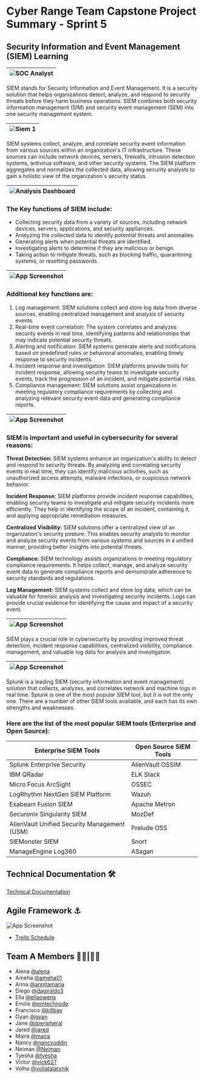 # Cyber Range Team Capstone Project Summary - Sprint 5

## Security Information and Event Management (SIEM) Learning 




| ![SOC Analyst](https://drive.google.com/uc?export=view&id=1kTIIRrMuf28PiIC4JrzIzh5L95bdDcaE)|
| ----------------------- |



SIEM stands for Security Information and Event Management. It is a security solution that helps organizations detect, analyze, and respond to security threats before they harm business operations. SIEM combines both security information management (SIM) and security event management (SEM) into one security management system. 





| ![Siem 1](https://drive.google.com/uc?export=view&id=1-9ax9BYlPEiK0mPzLbdMkOCHYYxny-r5)|
| ----------------------- |




SIEM systems collect, analyze, and correlate security event information from various sources within an organization's IT infrastructure. These sources can include network devices, servers, firewalls, intrusion detection systems, antivirus software, and other security systems. The SIEM platform aggregates and normalizes the collected data, allowing security analysts to gain a holistic view of the organization's security status. 




| ![Analysis Dashboard](https://drive.google.com/uc?export=view&id=1r_aR6a6cGm6LlQ0BS30lwtFv4ldr0KrC)  |
| ----------------------- |




### The Key functions of SIEM include:

- Collecting security data from a variety of sources, including network devices, servers, applications, and security appliances.
- Analyzing the collected data to identify potential threats and anomalies.
- Generating alerts when potential threats are identified.
- Investigating alerts to determine if they are malicious or benign.
- Taking action to mitigate threats, such as blocking traffic, quarantining systems, or resetting passwords.



|![App Screenshot](https://drive.google.com/uc?export=view&id=1L3sFwPqllcZ-VVrh0yXYh9cpqzLyGHBC)|
| ----------------------- | 



### Additional key functions are:
1. Log management: SIEM solutions collect and store log data from diverse sources, enabling centralized management and analysis of security events.
2. Real-time event correlation: The system correlates and analyzes security events in real time, identifying patterns and relationships that may indicate potential security threats.
3. Alerting and notification: SIEM systems generate alerts and notifications based on predefined rules or behavioral anomalies, enabling timely response to security incidents.
4. Incident response and investigation: SIEM platforms provide tools for incident response, allowing security teams to investigate security events, track the progression of an incident, and mitigate potential risks.
5. Compliance management: SIEM solutions assist organizations in meeting regulatory compliance requirements by collecting and analyzing relevant security event data and generating compliance reports.



| ![App Screenshot](https://drive.google.com/uc?export=view&id=1GEoW-tPaDUYdvnFZKK3yoal4QvrBYt3I)|
| ----------------------- | 



### SIEM is important and useful in cybersecurity for several reasons:
**Threat Detection:** SIEM systems enhance an organization's ability to detect and respond to security threats. By analyzing and correlating security events in real time, they can identify malicious activities, such as unauthorized access attempts, malware infections, or suspicious network behavior.

**Incident Response:** SIEM platforms provide incident response capabilities, enabling security teams to investigate and mitigate security incidents more efficiently. They help in identifying the scope of an incident, containing it, and applying appropriate remediation measures.

**Centralized Visibility:** SIEM solutions offer a centralized view of an organization's security posture. This enables security analysts to monitor and analyze security events from various systems and sources in a unified manner, providing better insights into potential threats.

**Compliance:** SIEM technology assists organizations in meeting regulatory compliance requirements. It helps collect, manage, and analyze security event data to generate compliance reports and demonstrate adherence to security standards and regulations.
 
 **Log Management:** SIEM systems collect and store log data, which can be valuable for forensic analysis and investigating security incidents. Logs can provide crucial evidence for identifying the cause and impact of a security event.



| ![App Screenshot](https://drive.google.com/uc?export=view&id=1imaD7Nf4eR60mJVC4MspMqVwGYCn0uVP)|
| ----------------------- | 


SIEM plays a crucial role in cybersecurity by providing improved threat detection, incident response capabilities, centralized visibility, compliance management, and valuable log data for analysis and investigation. 


| ![App Screenshot](https://drive.google.com/uc?export=view&id=181V7na3khVUcMZ0gn-0lETCSWr8WHo5b)|
| ----------------------- |  

Splunk is a leading SIEM (security information and event management) solution that collects, analyzes, and correlates network and machine logs in real time. 
Splunk is one of the most popular SIEM tool, but it is not the only one. There are a number of other SIEM tools available, and each has its own strengths and weaknesses.

### Here are the list of the most popular SIEM tools (Enterprise and Open Source): 

| Enterprise SIEM Tools  | Open Source SIEM Tools |
| ------------- | -------------- |
| Splunk Enterprise Security  | 	AlienVault OSSIM  |
| IBM QRadar  | ELK Stack  |
| Micro Focus ArcSight  | 	OSSEC  |
| LogRhythm NextGen SIEM Platform  | Wazuh  |
| Exabeam Fusion SIEM  | 	Apache Metron  |
| Securonix Singularity SIEM  | MozDef  |
| AlienVault Unified Security Management (USM)  | 	Prelude OSS  |
| SIEMonster SIEM  | Snort  |
| ManageEngine Log360  | 	ASagan  |




## Technical Documentation 🛠 

[Technical Documentation](https://docs.google.com/document/d/1dEt010KAPSTOcSzrZFoXH3yVfqiua8XfQ9uxhl7OWpwU/edit?usp=share_link)



## Agile Framework ⚓ 

![App Screenshot](https://drive.google.com/uc?export=view&id=1UZ2ub6Mt6ahBHGO8412nd-HqowT7NnA-)


- [Trello Schedule](https://drive.google.com/file/d/1Gdm3-zY-ZLdxohawuOLpexN5H7efZlep_/view?usp=share_link)

## Team A Members 👩‍💻|👨‍💻
- Alena [@alena](https://www.github.com/)
- Ameha [@ameha01](https://github.com/orgs/cybertrainingrange/people/ameha01)
- Anna [@annitamaria](https://github.com/orgs/cybertrainingrange/people/ANNITAMARIA)
- Diego [@dagiraldo3](https://github.com/orgs/cybertrainingrange/people/dagiraldo3)
- Ella [@ellaowens](https://github.com/ellaowens)
- Emilie [@emtechnode](https://github.com/emiliedionisio)
- Francisco [@killbay](https://github.com/orgs/cybertrainingrange/people/killbay)
- Gyan [@gyan](https://www.github.com/octokatherine)
- Jane [@jjperipheral](https://github.com/jjperipheral)
- Jared [@jared](https://www.github.com/)
- Maira [@maira](https://www.github.com/)
- Nancy [@nancyuddin](https://github.com/nancyuddin)
- Neiman [@Neiman](https://github.com/orgs/cybertrainingrange/people/bull-in-the-heather)
- Tyesha [@tyesha](https://www.github.com/)
- Victor [@vick627](https://github.com/orgs/cybertrainingrange/people/vick627)
- Volha [@voliatalatynik](https://github.com/orgs/cybertrainingrange/people/voliatalatynik)
